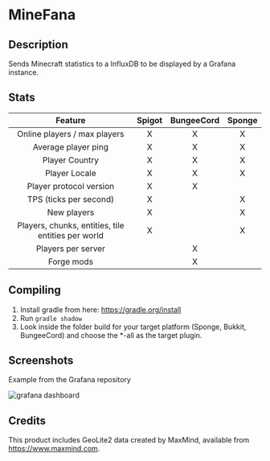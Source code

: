 # MineFana

## Description

Sends Minecraft statistics to a InfluxDB to be displayed by a Grafana instance.

## Stats

| Feature                       | Spigot    | BungeeCord    | Sponge    |
| :---------------------------: | :-------: | :-----------: | :-------: |
| Online players / max players  | X         | X             | X         |
| Average player ping           | X         | X             | X         |
| Player Country                | X         | X             | X         |
| Player Locale                 | X         | X             | X         |
| Player protocol version       | X         | X             |           |
| TPS (ticks per second)        | X         |               | X         |
| New players                   | X         |               | X         |
| Players, chunks, entities, tile entities per world | X | | X          |
| Players per server            |           | X             |           |
| Forge mods                    |           | X             |           |

## Compiling

1. Install gradle from here: https://gradle.org/install
2. Run `gradle shadow`
3. Look inside the folder build for your target platform (Sponge, Bukkit, BungeeCord) and choose the *-all as the
target plugin.

## Screenshots

Example from the Grafana repository

![grafana dashboard](https://grafana.org/assets/img/features/dashboard_ex1.png)

## Credits

This product includes GeoLite2 data created by MaxMind, available from
<a href="https://www.maxmind.com">https://www.maxmind.com</a>.
